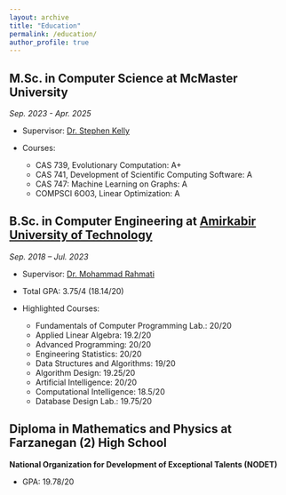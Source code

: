```yaml
---
layout: archive
title: "Education"
permalink: /education/
author_profile: true
---
```


## M.Sc. in Computer Science at McMaster University

*Sep. 2023 - Apr. 2025*

- Supervisor: [Dr. Stephen Kelly](https://www.eng.mcmaster.ca/cas/faculty/dr-stephen-kelly/)

- Courses:
   * CAS 739, Evolutionary Computation: A+
   * CAS 741, Development of Scientific Computing Software: A
   * CAS 747: Machine Learning on Graphs: A
   * COMPSCI 6O03, Linear Optimization: A


## B.Sc. in Computer Engineering at [Amirkabir University of Technology](https://aut.ac.ir/en)

*Sep. 2018 – Jul. 2023*

- Supervisor: [Dr. Mohammad Rahmati](https://aut.ac.ir/cv/2416/MOHAMMAD%20RAHMATI)

- Total GPA: 3.75/4 (18.14/20)
   <!-- * Last Two Years GPA (65 Credits): 4/4 (18.85/20)  -->

- Highlighted Courses:
   * Fundamentals of Computer Programming Lab.: 20/20
   * Applied Linear Algebra: 19.2/20
   * Advanced Programming: 20/20
   * Engineering Statistics: 20/20
   * Data Structures and Algorithms: 19/20
   * Algorithm Design: 19.25/20
   * Artificial Intelligence: 20/20
   * Computational Intelligence: 18.5/20
   * Database Design Lab.: 19.75/20

## Diploma in Mathematics and Physics at Farzanegan (2) High School
**National Organization for Development of Exceptional Talents (NODET)**

- GPA: 19.78/20